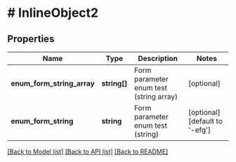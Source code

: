 # # InlineObject2

## Properties

Name | Type | Description | Notes
------------ | ------------- | ------------- | -------------
**enum_form_string_array** | **string[]** | Form parameter enum test (string array) | [optional]
**enum_form_string** | **string** | Form parameter enum test (string) | [optional] [default to '-efg']

[[Back to Model list]](../../README.md#models) [[Back to API list]](../../README.md#endpoints) [[Back to README]](../../README.md)
